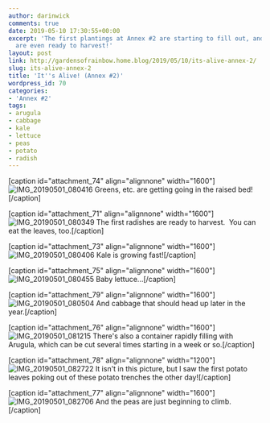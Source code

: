 ```yaml
---
author: darinwick
comments: true
date: 2019-05-10 17:30:55+00:00
excerpt: 'The first plantings at Annex #2 are starting to fill out, and a few things
  are even ready to harvest!'
layout: post
link: http://gardensofrainbow.home.blog/2019/05/10/its-alive-annex-2/
slug: its-alive-annex-2
title: 'It''s Alive! (Annex #2)'
wordpress_id: 70
categories:
- 'Annex #2'
tags:
- arugula
- cabbage
- kale
- lettuce
- peas
- potato
- radish
---
```


[caption id="attachment_74" align="alignnone" width="1600"]![IMG_20190501_080416](https://gardensofrainbowhome.files.wordpress.com/2019/05/img_20190501_080416.jpg) Greens, etc. are getting going in the raised bed![/caption]

[caption id="attachment_71" align="alignnone" width="1600"]![IMG_20190501_080349](https://gardensofrainbowhome.files.wordpress.com/2019/05/img_20190501_080349.jpg) The first radishes are ready to harvest.  You can eat the leaves, too.[/caption]

[caption id="attachment_73" align="alignnone" width="1600"]![IMG_20190501_080406](https://gardensofrainbowhome.files.wordpress.com/2019/05/img_20190501_080406.jpg) Kale is growing fast![/caption]

[caption id="attachment_75" align="alignnone" width="1600"]![IMG_20190501_080455](https://gardensofrainbowhome.files.wordpress.com/2019/05/img_20190501_080455.jpg) Baby lettuce...[/caption]

[caption id="attachment_79" align="alignnone" width="1600"]![IMG_20190501_080504](https://gardensofrainbowhome.files.wordpress.com/2019/05/img_20190501_080504.jpg) And cabbage that should head up later in the year.[/caption]

[caption id="attachment_76" align="alignnone" width="1600"]![IMG_20190501_081215](https://gardensofrainbowhome.files.wordpress.com/2019/05/img_20190501_081215.jpg) There's also a container rapidly filling with Arugula, which can be cut several times starting in a week or so.[/caption]

[caption id="attachment_78" align="alignnone" width="1200"]![IMG_20190501_082722](https://gardensofrainbowhome.files.wordpress.com/2019/05/img_20190501_082722.jpg) It isn't in this picture, but I saw the first potato leaves poking out of these potato trenches the other day![/caption]

[caption id="attachment_77" align="alignnone" width="1600"]![IMG_20190501_082706](https://gardensofrainbowhome.files.wordpress.com/2019/05/img_20190501_082706.jpg) And the peas are just beginning to climb.[/caption]
